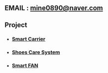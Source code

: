 ## EMAIL : **mine0890@naver.com**
## Project
- ### [Smart Carrier](https://github.com/te31eawq/SmartCarrier_project)

- ### [Shoes Care System](https://github.com/te31eawq/ShoesCareSystem_project)

- ### [Smart FAN](https://github.com/te31eawq/FAN_Project)
